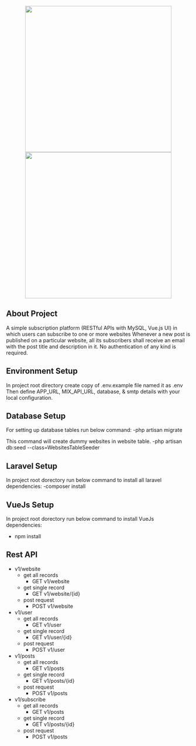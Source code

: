 <p align="center"><a href="https://laravel.com" target="_blank"><img src="https://raw.githubusercontent.com/laravel/art/master/logo-lockup/5%20SVG/2%20CMYK/1%20Full%20Color/laravel-logolockup-cmyk-red.svg" width="400"></a>
<a href="https://github.com/vuejs" target="_blank"><img src="https://avatars.githubusercontent.com/u/6128107?s=200&v=4" width="400"></a>
</p>

## About Project

A simple subscription platform (RESTful APIs with MySQL, Vue.js UI) in which users
can subscribe to one or more websites
Whenever a new post is published on a particular website, all its subscribers shall receive an
email with the post title and description in it. No authentication of any kind is required.

## Environment Setup

In project root directory create copy of .env.example file named it as .env
Then define APP_URL, MIX_API_URL, database, & smtp details with your local configuration.

## Database Setup
For setting up database tables run below command:
-php artisan migrate

This command will create dummy websites in website table.
-php artisan db:seed --class=WebsitesTableSeeder

## Laravel Setup

In project root dorectory run below command to install all laravel dependencies:
-composer install

## VueJs Setup

In project root dorectory run below command to install VueJs dependencies:
- npm install


## Rest API

- v1/website
    - get all records
        - GET v1/website
    - get single record 
        - GET v1/website/{id}
    - post request
        - POST v1/website
- v1/user
    - get all records
        - GET v1/user
    - get single record 
        - GET v1/user/{id}
    - post request
        - POST v1/user
- v1/posts
    - get all records
        - GET v1/posts
    - get single record 
        - GET v1/posts/{id}
    - post request
        - POST v1/posts
- v1/subscribe
    - get all records
        - GET v1/posts
    - get single record 
        - GET v1/posts/{id}
    - post request
        - POST v1/posts